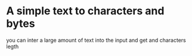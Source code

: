 # A simple text to characters and bytes
you can inter a large amount of text into the input and get and characters legth

